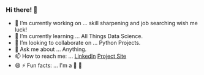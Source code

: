 ### Hi there! 👋 

- 🔭 I’m currently working on ... skill sharpening and job searching wish me luck!
- 🌱 I’m currently learning ... All Things Data Science.
- 🐍 I’m looking to collaborate on ... Python Projects.
- 💬 Ask me about ... Anything.
- 📫 How to reach me: ... [LinkedIn](https://www.linkedin.com/in/andrew-rust-ds/) [Project Site](https://drewrust.github.io)
- 😄 ⚡ Fun facts: ... I'm a 🏃 🏃 

